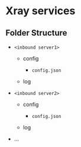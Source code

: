 # Xray services

## Folder Structure

- `<inbound server1>`

    - config

        - `config.json`

    - log

- `<inbound server2>`

    - config

        - `config.json`

    - log

- ...